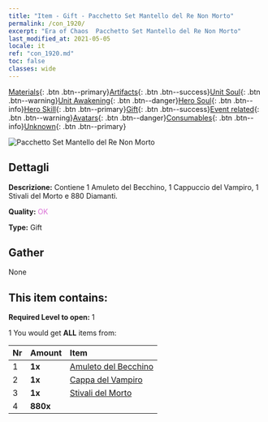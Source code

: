 ```yaml
---
title: "Item - Gift - Pacchetto Set Mantello del Re Non Morto"
permalink: /con_1920/
excerpt: "Era of Chaos  Pacchetto Set Mantello del Re Non Morto"
last_modified_at: 2021-05-05
locale: it
ref: "con_1920.md"
toc: false
classes: wide
---
```

 [Materials](/ItemsIT/){: .btn .btn--primary}[Artifacts](/ItemsIT/Artifacts/){: .btn .btn--success}[Unit Soul](/ItemsIT/UnitSoul/){: .btn .btn--warning}[Unit Awakening](/ItemsIT/UnitAwakening/){: .btn .btn--danger}[Hero Soul](/ItemsIT/HeroSoul/){: .btn .btn--info}[Hero Skill](/ItemsIT/HeroSkill/){: .btn .btn--primary}[Gift](/ItemsIT/Gift/){: .btn .btn--success}[Event related](/ItemsIT/Events/){: .btn .btn--warning}[Avatars](/ItemsIT/Avatars/){: .btn .btn--danger}[Consumables](/ItemsIT/Consumables/){: .btn .btn--info}[Unknown](/ItemsIT/Unknown/){: .btn .btn--primary}

 ![Pacchetto Set Mantello del Re Non Morto](/images/t/i_907543.png)

## Dettagli
 **Descrizione:** Contiene 1 Amuleto del Becchino, 1 Cappuccio del Vampiro, 1 Stivali del Morto e 880 Diamanti.

 **Quality:** <span style="color: #DA70D6">OK</span>

 **Type:** Gift

## Gather

  None

## This item contains:

 **Required Level to open:** 1

 1 You would get **ALL** items  from:

  | Nr | Amount |     Item    |
  |:---|:-------|:------------|
  | 1 |  **1x** | [Amuleto del Becchino](/ItemsIT/art_129/) |  | 
  | 2 |  **1x** | [Cappa del Vampiro](/ItemsIT/art_130/) |  | 
  | 3 |  **1x** | [Stivali del Morto](/ItemsIT/art_131/) |  | 
  | 4 |  **880x** | <i class="fas fa-gem"/> |  | 
